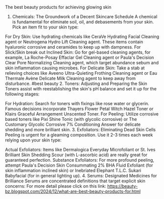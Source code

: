  The best beauty products for achieving glowing skin
1. Chemicals: The Groundwork of a Decent Skincare Schedule
A chemical is fundamental for eliminate soil, oil, and debasements from your skin. Pick an item fit to your skin type:

For Dry Skin: Use hydrating chemicals like CeraVe Hydrating Facial Cleaning agent or Neutrogena Hydro Lift Cleaning agent. These items contain hyaluronic corrosive and ceramides to keep up with dampness.
For Slick/Skin break out Inclined Skin: Go for gel-based cleaning agents, for example, La Roche-Posay Effaclar Gel Cleaning agent or Paula's Decision Clear Pore Normalizing Cleaning agent, which target abundance sebum and skin inflammation causing microbes.
For Delicate Skin: Take a stab at relieving choices like Aveeno Ultra-Quieting Frothing Cleaning agent or Eau Thermale Avène Delicate Milk Cleaning agent to keep away from disturbance.
#best beauty
2. Toners: Adjusting and Preparing the Skin
Toners assist with reestablishing the skin's pH balance and set it up for the following stages:

For Hydration: Search for toners with fixings like rose water or glycerin. Famous decisions incorporate Thayers Flower Petal Witch Hazel Toner or Klairs Graceful Arrangement Unscented Toner.
For Peeling: Utilize corrosive based toners like Pixi Shine Tonic (with glycolic corrosive) or The Customary Glycolic Corrosive 7% Conditioning Answer for delicate shedding and more brilliant skin.
3. Exfoliators: Eliminating Dead Skin Cells
Peeling is urgent for a gleaming composition. Use it 2-3 times each week relying upon your skin type:

Actual Exfoliators: Items like Dermalogica Everyday Microfoliant or St. Ives Brilliant Skin Shedding Scour (with L-ascorbic acid) are really great for guaranteed perfection.
Substance Exfoliators: For more profound peeling, attempt Paula's Decision Skin Consummating 2% BHA Fluid Exfoliant (for skin inflammation inclined skin) or Inebriated Elephant T.L.C. Sukari Babyfacial (for in general lighting up).
4. Serums: Designated Medicines for Brilliance
Serums are concentrated definitions that target explicit skin concerns:
For more detail please click on this link:
https://beauty-bz.blogspot.com/2024/12/what-are-best-beauty-products-for.html
